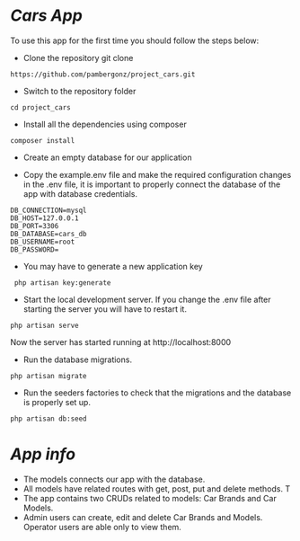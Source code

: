 # *_Cars App_*

To use this app for the first time you should follow the steps below:

- Clone the repository git clone
```
https://github.com/pambergonz/project_cars.git
```

-  Switch to the repository folder
```
cd project_cars
```

- Install all the dependencies using composer
```
composer install
```

- Create an empty database for our application

- Copy the example.env file and make the required configuration changes in the .env file, it is important to properly connect the database of the app with database credentials.

```
DB_CONNECTION=mysql
DB_HOST=127.0.0.1
DB_PORT=3306
DB_DATABASE=cars_db
DB_USERNAME=root
DB_PASSWORD=
```

- You may have to generate a new application key
```
 php artisan key:generate
 ```

- Start the local development server. If you change the .env file after starting the server you will have to restart it.
```
php artisan serve
```

Now the server has started running at http://localhost:8000
- Run the database migrations.
```
php artisan migrate
```

- Run the seeders factories to check that the migrations and the database is properly set up.
```
php artisan db:seed
```

# *_App info_*

- The models connects our app with the database.
- All models have related routes with get, post, put and delete methods. T
- The app contains two CRUDs related to models: Car Brands and Car Models.
- Admin users can create, edit and delete Car Brands and Models. Operator users are able only to view them.

